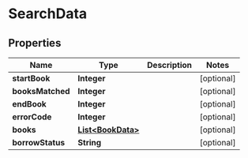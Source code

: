 # SearchData

## Properties
Name | Type | Description | Notes
------------ | ------------- | ------------- | -------------
**startBook** | **Integer** |  |  [optional]
**booksMatched** | **Integer** |  |  [optional]
**endBook** | **Integer** |  |  [optional]
**errorCode** | **Integer** |  |  [optional]
**books** | [**List&lt;BookData&gt;**](BookData.md) |  |  [optional]
**borrowStatus** | **String** |  |  [optional]
